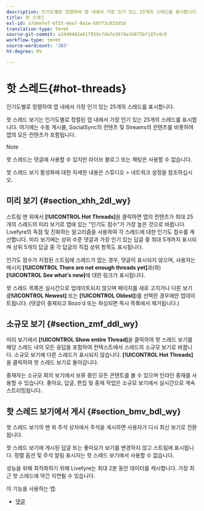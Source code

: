 ```yaml
---
description: 인기도별로 정렬하여 앱 내에서 가장 인기 있는 25개의 스레드를 표시합니다.
title: 핫 스레드
exl-id: a7d4efef-6f25-4eaf-9a1e-b0ff3c033d5d
translation-type: tm+mt
source-git-commit: a2449482e617939cfda7e367da34875bf187c4c9
workflow-type: tm+mt
source-wordcount: '383'
ht-degree: 0%

---
```


# 핫 스레드{#hot-threads}

인기도별로 정렬하여 앱 내에서 가장 인기 있는 25개의 스레드를 표시합니다.

핫 스레드 보기는 인기도별로 정렬된 앱 내에서 가장 인기 있는 25개의 스레드를 표시합니다. 여기에는 수동 게시물, SocialSync의 컨텐츠 및 Streams의 컨텐츠를 비롯하여 앱의 모든 컨텐츠가 포함됩니다.

>[!NOTE]
>
>핫 스레드는 댓글에 사용할 수 있지만 라이브 블로그 또는 채팅은 사용할 수 없습니다.

핫 스레드 보기 활성화에 대한 자세한 내용은 스튜디오 > 네트워크 설정을 참조하십시오.

## 미리 보기 {#section_xhh_2dl_wy}

스트림 맨 위에서 **[!UICONTROL Hot Threads]**&#x200B;을 클릭하면 앱의 컨텐츠가 최대 25개의 스레드의 미리 보기로 앱에 있는 &quot;인기도 점수&quot;가 가장 높은 것으로 바뀝니다. Livefyre의 독점 및 진화하는 알고리즘을 사용하여 각 스레드에 대한 인기도 점수를 계산합니다. 미리 보기에는 상위 수준 댓글과 가장 인기 있는 답글 중 최대 5개까지 표시되며 상위 5개의 답글 중 각 답글의 직접 상위 항목도 표시됩니다.

인기도 점수가 지정된 스트림에 스레드가 없는 경우, 댓글이 표시되지 않으며, 사용자는 메시지 **[!UICONTROL There are not enough threads yet]**&#x200B;과(와) **[!UICONTROL See what’s new]**&#x200B;에 대한 링크가 표시됩니다.

핫 스레드 목록은 실시간으로 업데이트되지 않으며 페이지를 새로 고치거나 다른 보기(**[!UICONTROL Newest]** 또는 **[!UICONTROL Oldest]**)를 선택한 경우에만 업데이트됩니다. (댓글이 중재되고 Bozo&#39;d 또는 파싱되면 즉시 목록에서 제거됩니다.)

## 소규모 보기 {#section_zmf_ddl_wy}

미리 보기에서 **[!UICONTROL Show entire Thread]**&#x200B;을 클릭하여 핫 스레드 보기를 해당 스레드 내의 모든 응답을 포함하여 컨텍스트에서 스레드의 소규모 보기로 바꿉니다. 소규모 보기에 다른 스레드가 표시되지 않습니다. **[!UICONTROL Hot Threads]**&#x200B;을 클릭하여 핫 스레드 보기로 돌아갑니다.

중재자는 소규모 회의 보기에서 보류 중인 모든 콘텐트를 볼 수 있으며 인라인 중재를 사용할 수 있습니다. 좋아요, 답글, 편집 및 중재 작업은 소규모 보기에서 실시간으로 계속 스트리밍됩니다.

## 핫 스레드 보기에서 게시 {#section_bmv_bdl_wy}

핫 스레드 보기의 맨 위 주석 상자에서 주석을 게시하면 사용자가 다시 최신 보기로 전환됩니다.

핫 스레드 보기에 게시된 답글 또는 좋아요가 보기를 변경하지 않고 스트림에 표시됩니다. 정렬 옵션 및 주석 알림 표시자는 핫 스레드 보기에서 사용할 수 없습니다.

성능을 위해 최적화하기 위해 Livefyre는 최대 2분 동안 데이터를 캐시합니다. 가장 최근 핫 스레드에 약간 지연될 수 있습니다.



이 기능을 사용하는 앱:

* [댓글](/help/using/c-about-apps/c-comments/c-comments.md)
